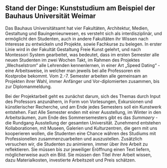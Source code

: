 ## Stand der Dinge: Kunststudium am Beispiel der Bauhaus Universität Weimar

Das Bauhaus Universitätsamt hat vier Fakultäten, Architektur, Medien, Gestaltung und Bauingenieurwesen, es versteht sich als interdisziplinär, und ermöglicht den Studenten, auch in andere Fakultäten ihr Wissen nach Interesse zu entwickeln und Projekte, sowie Fachkurse zu belegen. In erster Linie wird in der Fakultät Gestaltung Freie Kunst gelehrt, und nach Montessori System gearbeitet, was bedeutet, dass im ersten Semester alle neuen Studenten im zwei Wochen Takt, im Rahmen des Projektes „Wechselstrom“ alle Lehrenden kennenlernen, in einer Art „Speed Dating“ - eine Arbeitsweise, in welcher man jeweils bei alle Professoren ein Kostprobe bekommt. Vom 2.-7. Semester arbeiten alle gemeinsam an Projekten ihrer Wahl, immer Anfänger und Vor-diplomierten zusammen, bis zur Diplomanmeldung.

Bei der Projektarbeit geht es zunächst darum, sich des Themas durch Input des Professors anzunähern, in Form von Vorlesungen, Exkursionen und künstlerischer Recherche, und am Ende jedes Semesters soll ein Kunstwerk entstehen. Fast Alle Semester enden mit einer Ausstellung, im Winter in den Arbeitsräumen, zum Ende des Sommersemesters gibt es das *Summaery* - die Rundgang Ausstellung der gesamten Universität. Zunehmend entstehen Kollaborationen, mit Museen, Galerien und Kulturzentren, die gern mit uns kooperieren wollen, die Studenten eine Chance währen des Studiums mit Professionellen zusammenzuarbeiten und auszustellen. Zusätzlich versuchen wir, die Studenten zu animieren, immer über ihre Arbeit zu reflektieren. Sie müssen bis zur jeweiliger Eröffnung einen Text liefern, möglicherweise auch ein Bild. Sie müssen den Titel ihrer Arbeit wissen, dazu Materialkosten, investierte Arbeitszeit und Preis schätzen.